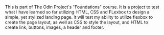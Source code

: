 This is part of The Odin Project's "Foundations" course. It is a project to test what I have learned so far utilizing HTML, CSS and FLexbox to design a simple, yet stylized landing page. It will test my ability to utilize flexbox to create the page layout, as well as CSS to style the layout, and HTML to create link, buttons, images, a header and footer.